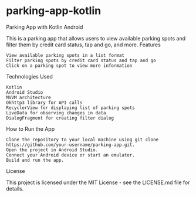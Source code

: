 # parking-app-kotlin

Parking App with Kotlin Android 

This is a parking app that allows users to view available parking spots and filter them by credit card status, tap and go, and more.
Features

    View available parking spots in a list format    
    Filter parking spots by credit card status and tap and go
    Click on a parking spot to view more information
    

Technologies Used

    Kotlin
    Android Studio
    MVVM architecture
    Okhttp3 library for API calls
    RecyclerView for displaying list of parking spots
    LiveData for observing changes in data
    DialogFragment for creating filter dialog
    

How to Run the App

    Clone the repository to your local machine using git clone https://github.com/your-username/parking-app.git.
    Open the project in Android Studio.
    Connect your Android device or start an emulator.
    Build and run the app.


License

This project is licensed under the MIT License - see the LICENSE.md file for details.

